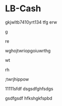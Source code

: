 # LB-Cash
gkjwltb7410yrt134
tfg
erw

g

re

wghojtwriopgoiuwrthg

wt

rh

;twrjhippow

11111sfdf
dsgsdfghfsdgs

gsdfgsdf
hfkshgkfspbd

